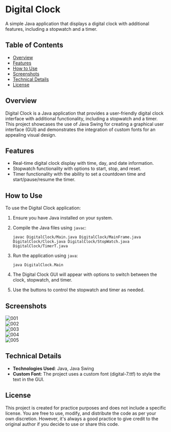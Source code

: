 # Digital Clock

A simple Java application that displays a digital clock with additional features, including a stopwatch and a timer.

## Table of Contents
- [Overview](#overview)
- [Features](#features)
- [How to Use](#how-to-use)
- [Screenshots](#screenshots)
- [Technical Details](#technical-details)
- [License](#license)

## Overview

Digital Clock is a Java application that provides a user-friendly digital clock interface with additional functionality, including a stopwatch and a timer. This project showcases the use of Java Swing for creating a graphical user interface (GUI) and demonstrates the integration of custom fonts for an appealing visual design.

## Features

- Real-time digital clock display with time, day, and date information.
- Stopwatch functionality with options to start, stop, and reset.
- Timer functionality with the ability to set a countdown time and start/pause/resume the timer.

## How to Use

To use the Digital Clock application:

1. Ensure you have Java installed on your system.

2. Compile the Java files using `javac`:
    ```
    javac DigitalClock/Main.java DigitalClock/MainFrame.java DigitalClock/Clock.java DigitalClock/StopWatch.java DigitalClock/TimerT.java
3. Run the application using `java`:
    ```
    java DigitalClock.Main
4. The Digital Clock GUI will appear with options to switch between the clock, stopwatch, and timer.

5. Use the buttons to control the stopwatch and timer as needed.

## Screenshots

![001](Images/001.png)<br>
![002](Images/002.png)<br>
![003](Images/003.png)<br>
![004](Images/004.png)<br>
![005](Images/005.png)

## Technical Details

- **Technologies Used**: Java, Java Swing
- **Custom Font**: The project uses a custom font (digital-7.ttf) to style the text in the GUI.

## License

This project is created for practice purposes and does not include a specific license. You are free to use, modify, and distribute the code as per your own discretion. However, it's always a good practice to give credit to the original author if you decide to use or share this code.
